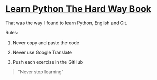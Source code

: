 
[Learn Python The Hard Way Book](http://learnpythonthehardway.org/book/)
===============================


That was the way I found to learn Python, English and Git.

Rules:

1. Never copy and paste the code

2. Never use Google Translate

3. Push each exercise in the GitHub

> "Never stop learning"